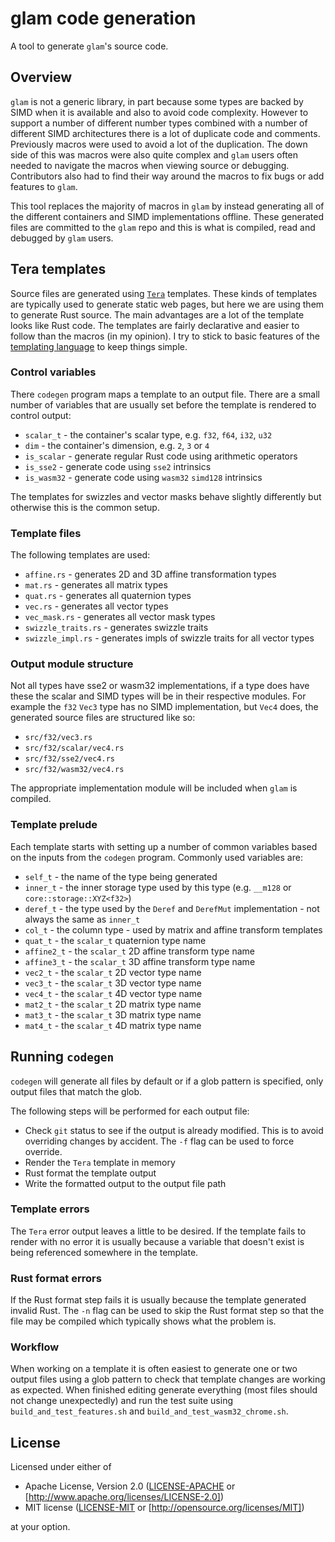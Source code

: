 # glam code generation

A tool to generate `glam`'s source code.

## Overview

`glam` is not a generic library, in part because some types are backed by SIMD
when it is available and also to avoid code complexity. However to support a
number of different number types combined with a number of different SIMD
architectures there is a lot of duplicate code and comments. Previously macros
were used to avoid a lot of the duplication. The down side of this was macros
were also quite complex and `glam` users often needed to navigate the macros
when viewing source or debugging. Contributors also had to find their way around
the macros to fix bugs or add features to `glam`.

This tool replaces the majority of macros in `glam` by instead generating all of
the different containers and SIMD implementations offline. These generated files
are committed to the `glam` repo and this is what is compiled, read and debugged
by `glam` users.

## Tera templates

Source files are generated using [`Tera`] templates. These kinds of templates
are typically used to generate static web pages, but here we are using them to
generate Rust source. The main advantages are a lot of the template looks like
Rust code. The templates are fairly declarative and easier to follow than the
macros (in my opinion). I try to stick to basic features of the [templating
language] to keep things simple.

[`Tera`]: https://tera.netlify.app/
[templating language]: https://tera.netlify.app/docs/

### Control variables

There `codegen` program maps a template to an output file. There are a small
number of variables that are usually set before the template is rendered to
control output:

* `scalar_t` - the container's scalar type, e.g. `f32`, `f64`, `i32`, `u32`
* `dim` - the container's dimension, e.g. `2`, `3` or `4`
* `is_scalar` - generate regular Rust code using arithmetic operators
* `is_sse2` - generate code using `sse2` intrinsics
* `is_wasm32` - generate code using `wasm32` `simd128` intrinsics

The templates for swizzles and vector masks behave slightly differently but
otherwise this is the common setup.

### Template files

The following templates are used:

* `affine.rs` - generates 2D and 3D affine transformation types
* `mat.rs` - generates all matrix types
* `quat.rs` - generates all quaternion types
* `vec.rs` - generates all vector types
* `vec_mask.rs` - generates all vector mask types
* `swizzle_traits.rs` - generates swizzle traits
* `swizzle_impl.rs` - generates impls of swizzle traits for all vector types

### Output module structure

Not all types have sse2 or wasm32 implementations, if a type does have these the
scalar and SIMD types will be in their respective modules. For example the `f32`
`Vec3` type has no SIMD implementation, but `Vec4` does, the generated source
files are structured like so:

* `src/f32/vec3.rs`
* `src/f32/scalar/vec4.rs`
* `src/f32/sse2/vec4.rs`
* `src/f32/wasm32/vec4.rs`

The appropriate implementation module will be included when `glam` is compiled.

### Template prelude

Each template starts with setting up a number of common variables based on the
inputs from the `codegen` program. Commonly used variables are:

* `self_t` - the name of the type being generated
* `inner_t` - the inner storage type used by this type (e.g. `__m128` or
  `core::storage::XYZ<f32>`)
* `deref_t` - the type used by the `Deref` and `DerefMut` implementation - not
  always the same as `inner_t`
* `col_t` - the column type - used by matrix and affine transform templates
* `quat_t` - the `scalar_t` quaternion type name
* `affine2_t` - the `scalar_t` 2D affine transform type name
* `affine3_t` - the `scalar_t` 3D affine transform type name
* `vec2_t` - the `scalar_t` 2D vector type name
* `vec3_t` - the `scalar_t` 3D vector type name
* `vec4_t` - the `scalar_t` 4D vector type name
* `mat2_t` - the `scalar_t` 2D matrix type name
* `mat3_t` - the `scalar_t` 3D matrix type name
* `mat4_t` - the `scalar_t` 4D matrix type name

## Running `codegen`

`codegen` will generate all files by default or if a glob pattern is specified,
only output files that match the glob.

The following steps will be performed for each output file:

* Check `git` status to see if the output is already modified. This is to avoid
  overriding changes by accident. The `-f` flag can be used to force override.
* Render the `Tera` template in memory
* Rust format the template output
* Write the formatted output to the output file path

### Template errors

The `Tera` error output leaves a little to be desired. If the template fails to
render with no error it is usually because a variable that doesn't exist is
being referenced somewhere in the template.

### Rust format errors

If the Rust format step fails it is usually because the template generated
invalid Rust. The `-n` flag can be used to skip the Rust format step so that the
file may be compiled which typically shows what the problem is.

### Workflow

When working on a template it is often easiest to generate one or two output
files using a glob pattern to check that template changes are working as
expected. When finished editing generate everything (most files should not
change unexpectedly) and run the test suite using `build_and_test_features.sh`
and `build_and_test_wasm32_chrome.sh`.

## License

Licensed under either of

* Apache License, Version 2.0 ([LICENSE-APACHE](LICENSE-APACHE)
  or [http://www.apache.org/licenses/LICENSE-2.0])
* MIT license ([LICENSE-MIT](LICENSE-MIT)
  or [http://opensource.org/licenses/MIT])

at your option.
